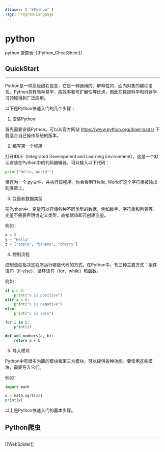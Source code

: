```yaml
---
Aliases: [ "#Python" ]
Tags: Program/Language 
---
```

# python

python 速查表: [[Python_CheatSheet]]

## QuickStart
---

Python是一种高级编程语言，它是一种通用的、解释性的、面向对象的编程语言。Python具有简单易学、高效率和可扩展性等优点，因此在数据科学和机器学习领域得到广泛应用。

以下是Python快速入门的几个步骤：

1. 安装Python

首先需要安装Python。可以从官方网站 https://www.python.org/downloads/ 下载适合自己操作系统的版本。

2. 编写第一个程序

打开IDLE（Integrated Development and Learning Environment），这是一个默认安装在Python中的代码编辑器，可以输入以下代码：

```python
print("Hello, World!")
```

保存为一个.py文件，并执行该程序。你会看到"Hello, World!"这个字符串被输出到屏幕上。

3. 变量和数据类型

在Python中，变量可以存储各种不同类型的数据，例如数字、字符串和列表等。变量不需要声明或定义类型，直接赋值即可创建变量。

例如：

```python
x = 5
y = "Hello"
z = ["apple", "banana", "cherry"]
```

4. 控制流程

控制流程指决定程序运行哪些代码的方式。在Python中，有三种主要方式：条件语句（if-else）、循环语句（for、while）和函数。

例如：

```python
if x > 0:
    print("x is positive")
elif x < 0:
    print("x is negative")
else:
    print("x is zero")

for i in z:
    print(i)

def add_numbers(a, b):
    return a + b
```

5. 导入模块

Python中有很多内置的模块和第三方模块，可以提供各种功能。要使用这些模块，需要导入它们。

例如：

```python
import math

x = math.sqrt(25)
print(x)
```

以上是Python快速入门的基本步骤。

## Python爬虫
---
[[WebSpider]]